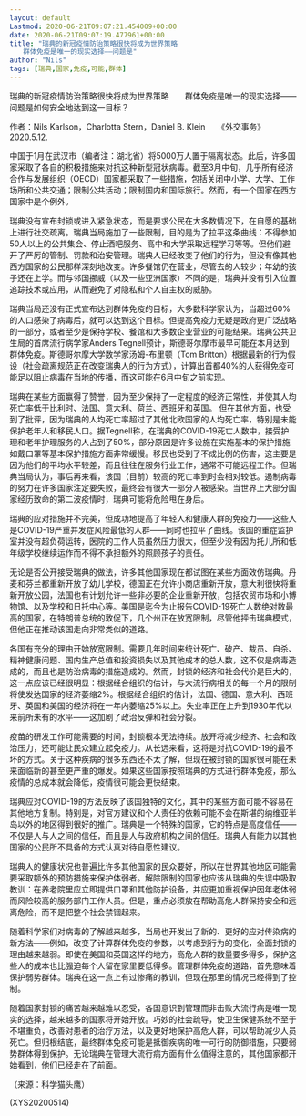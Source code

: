 ```yaml
---
layout: default
Lastmod: 2020-06-21T09:07:21.454009+00:00
date: 2020-06-21T09:07:19.477961+00:00
title: "瑞典的新冠疫情防治策略很快将成为世界策略
　　群体免疫是唯一的现实选择——问题是"
author: "Nils"
tags: [瑞典,国家,免疫,可能,群体]
---
```


瑞典的新冠疫情防治策略很快将成为世界策略　　群体免疫是唯一的现实选择——问题是如何安全地达到这一目标？

作者：Nils Karlson，Charlotta Stern，Daniel B. Klein　　《外交事务》2020.5.12.

中国于1月在武汉市（编者注：湖北省）将5000万人置于隔离状态。此后，许多国家采取了各自的积极措施来对抗这种新型冠状病毒。截至3月中旬，几乎所有经济合作与发展组织（OECD）国家都采取了一些措施，包括关闭中小学、大学、工作场所和公共交通；限制公共活动；限制国内和国际旅行。然而，有一个国家在西方国家中是个例外。

瑞典没有宣布封锁或进入紧急状态，而是要求公民在大多数情况下，在自愿的基础上进行社交疏离。瑞典当局施加了一些限制，目的是为了拉平这条曲线：不得参加50人以上的公共集会、停止酒吧服务、高中和大学采取远程学习等等。但他们避开了严厉的管制、罚款和治安管理。瑞典人已经改变了他们的行为，但没有像其他西方国家的公民那样深刻地改变。许多餐馆仍在营业，尽管去的人较少；年幼的孩子还在上学。而与邻国挪威（以及一些亚洲国家）不同的是，瑞典并没有引入位置追踪技术或应用，从而避免了对隐私和个人自主权的威胁。

瑞典当局还没有正式宣布达到群体免疫的目标，大多数科学家认为，当超过60%的人口感染了病毒后，就可以达到这个目标。但提高免疫力无疑是政府更广泛战略的一部分，或者至少是保持学校、餐馆和大多数企业营业的可能结果。瑞典公共卫生局的首席流行病学家Anders Tegnell预计，斯德哥尔摩市最早可能在本月达到群体免疫。斯德哥尔摩大学数学家汤姆-布里顿（Tom Britton）根据最新的行为假设（社会疏离规范正在改变瑞典人的行为方式），计算出首都40%的人获得免疫可能足以阻止病毒在当地的传播，而这可能在6月中旬之前实现。

瑞典在某些方面赢得了赞誉，因为至少保持了一定程度的经济正常性，并使其人均死亡率低于比利时、法国、意大利、荷兰、西班牙和英国。 但在其他方面，也受到了批评，因为瑞典的人均死亡率超过了其他北欧国家的人均死亡率，特别是未能保护老年人和移民人口。据Tegnell称，在瑞典的COVID-19死亡人数中，接受护理和老年护理服务的人占到了50%，部分原因是许多设施在实施基本的保护措施如戴口罩等基本保护措施方面非常缓慢。移民也受到了不成比例的伤害，这主要是因为他们的平均水平较差，而且往往在服务行业工作，通常不可能远程工作。但瑞典当局认为，事后再来看，该国（目前）较高的死亡率到时会相对较低。遏制病毒的努力在许多国家注定要失败，最终会有很大一部分人被感染。当世界上大部分国家经历致命的第二波疫情时，瑞典可能将危险甩在身后。

瑞典的应对措施并不完美，但成功地提高了年轻人和健康人群的免疫力——这些人是COVID-19严重并发症风险最低的人群——同时也拉平了曲线。该国的重症监护室并没有超负荷运转，医院的工作人员虽然压力很大，但至少没有因为托儿所和低年级学校继续运作而不得不承担额外的照顾孩子的责任。

无论是否公开接受瑞典的做法，许多其他国家现在都试图在某些方面效仿瑞典。丹麦和芬兰都重新开放了幼儿学校，德国正在允许小商店重新开放，意大利很快将重新开放公园，法国也有计划允许一些非必要的企业重新开放，包括农贸市场和小博物馆、以及学校和日托中心等。美国是迄今为止报告COVID-19死亡人数绝对数最高的国家，在特朗普总统的敦促下，几个州正在放宽限制，尽管他抨击瑞典模式，但他正在推动该国走向非常类似的道路。

各国有充分的理由开始放宽限制。需要几年时间来统计死亡、破产、裁员、自杀、精神健康问题、国内生产总值和投资损失以及其他成本的总人数，这不仅是病毒造成的，而且也是防治病毒的措施造成的。然而，封锁的经济和社会代价是巨大的，这一点应该已经很明显：根据经合组织的估计，与大流行病相关的每一个月的限制将使发达国家的经济萎缩2%。根据经合组织的估计，法国、德国、意大利、西班牙、英国和美国的经济将在一年内萎缩25%以上。失业率正在上升到1930年代以来前所未有的水平——这加剧了政治反弹和社会分裂。

疫苗的研发工作可能需要的时间，封锁根本无法持续。放开将减少经济、社会和政治压力，还可能让民众建立起免疫力。从长远来看，这将是对抗COVID-19的最不坏的方式。关于这种疾病的很多东西还不太了解，但现在被封锁的国家很可能在未来面临新的甚至更严重的爆发。如果这些国家按照瑞典的方式进行群体免疫，那么疫情的总成本就会降低，疫情很可能会更快结束。

瑞典应对COVID-19的方法反映了该国独特的文化，其中的某些方面可能不容易在其他地方复制。特别是，对官方建议和个人责任的依赖可能不会在斯堪的纳维亚半岛以外的地区得到很好的推广。瑞典是一个特殊的国家，它的特点是高度信任——不仅是人与人之间的信任，而且是人与政府机构之间的信任。瑞典人有能力以其他国家的公民所不具备的方式认真对待自愿性建议。

瑞典人的健康状况也普遍比许多其他国家的民众要好，所以在世界其他地区可能需要采取额外的预防措施来保护体弱者。解除限制的国家也应该从瑞典的失误中吸取教训：在养老院里应立即提供口罩和其他防护设备，并应更加重视保护因年老体弱而风险较高的服务部门工作人员。但是，重点必须放在帮助高危人群保持安全和远离危险，而不是把整个社会禁锢起来。

随着科学家们对病毒的了解越来越多，当局也开发出了新的、更好的应对传染病的新方法——例如，改变了计算群体免疫的参数，以考虑到行为的变化，全面封锁的理由越来越弱。即使在美国和英国这样的地方，高危人群的数量要多得多，保护这些人的成本也比强迫每个人留在家里要低得多。管理群体免疫的道路，首先意味着保护弱势群体。瑞典在这一点上有过惨痛的教训，但现在那里的情况已经得到了控制。

随着国家封锁的痛苦越来越难以忍受，各国意识到管理而非击败大流行病是唯一现实的选择，越来越多的国家将开始开放。巧妙的社会疏导，使卫生保健系统不至于不堪重负，改善对患者的治疗方法，以及更好地保护高危人群，可以帮助减少人员死亡。但归根结底，最终群体免疫可能是抵御疾病的唯一可行的防御措施，只要弱势群体得到保护。无论瑞典在管理大流行病方面有什么值得注意的，其他国家都开始看到，他们已经走在了前面。

（来源：科学猫头鹰）

(XYS20200514)

